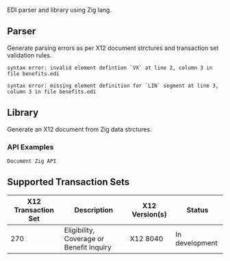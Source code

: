 EDI parser and library using Zig lang.

## Parser
Generate parsing errors as per X12 document strctures and transaction set validation rules.
```
syntax error: invalid element defintion `VX` at line 2, column 3 in file benefits.edi
```

```
syntax error: missing element definition for `LIN` segment at line 3, column 3 in file benefits.edi
```
  
## Library 
Generate an X12 document from Zig data strctures.

### API Examples 
```
Document Zig API
```


## Supported Transaction Sets

|X12 Transaction Set| Description| X12 Version(s)|Status|
|-------------------|------------|---------------|------|
|270 |Eligibility, Coverage or Benefit Inquiry| X12 8040|In development|

